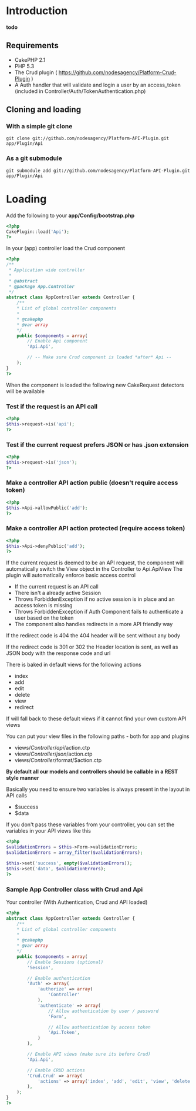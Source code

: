 # Introduction

__todo__

## Requirements

* CakePHP 2.1
* PHP 5.3
* The Crud plugin ( https://github.com/nodesagency/Platform-Crud-Plugin )
* A Auth handler that will validate and login a user by an access_token (included in Controller/Auth/TokenAuthentication.php)

## Cloning and loading

### With a simple git clone

```
git clone git://github.com/nodesagency/Platform-API-Plugin.git app/Plugin/Api
```

### As a git submodule

```
git submodule add git://github.com/nodesagency/Platform-API-Plugin.git app/Plugin/Api
```

# Loading
Add the following to your __app/Config/bootstrap.php__

```php
<?php
CakePlugin::load('Api');
?>
```

In your (app) controller load the Crud component

```php
<?php
/**
 * Application wide controller
 *
 * @abstract
 * @package App.Controller
 */
abstract class AppController extends Controller {
    /**
    * List of global controller components
    *
    * @cakephp
    * @var array
    */
    public $components = array(
        // Enable Api component
        'Api.Api',

        // -- Make sure Crud component is loaded *after* Api --
    );
}
?>
```

When the component is loaded the following new CakeRequest detectors will be available

### Test if the request is an API call

```php
<?php
$this->request->is('api');
?>
```

### Test if the current request prefers JSON or has .json extension

```php
<?php
$this->request->is('json');
?>
```

### Make a controller API action public (doesn't require access token)

```php
<?php
$this->Api->allowPublic('add');
?>
```

### Make a controller API action protected (require access token)

```php
<?php
$this->Api->denyPublic('add');
?>
```

If the current request is deemed to be an API request, the component will automatically switch the View object in the Controller to Api.ApiView
The plugin will automatically enforce basic access control

* If the current request is an API call
* There isn't a already active Session
* Throws ForbiddenException if no active session is in place and an access token is missing
* Throws ForbiddenException if Auth Component fails to authenticate a user based on the token
* The component also handles redirects in a more API friendly way

If the redirect code is 404 the 404 header will be sent without any body

If the redirect code is 301 or 302 the Header location is sent, as well as JSON body with the response code and url

There is baked in default views for the following actions

* index
* add
* edit
* delete
* view
* redirect

If will fall back to these default views if it cannot find your own custom API views

You can put your view files in the following paths - both for app and plugins

* views/$Controller/api/$action.ctp
* views/$Controller/json/$action.ctp
* views/$Controller/$format/$action.ctp

__By default all our models and controllers should be callable in a REST style manner__

Basically you need to ensure two variables is always present in the layout in API calls

* $success
* $data

If you don't pass these variables from your controller, you can set the variables in your API views like this

```php
<?php
$validationErrors = $this->Form->validationErrors;
$validationErrors = array_filter($validationErrors);

$this->set('success', empty($validationErrors));
$this->set('data', $validationErrors);
?>
````

### Sample App Controller class with Crud and Api

Your controller (With Authentication, Crud and API loaded)

```php
<?php
abstract class AppController extends Controller {
    /**
	* List of global controller components
	*
	* @cakephp
	* @var array
	*/
	public $components = array(
		// Enable Sessions (optional)
		'Session',

    	// Enable authentication
		'Auth' => array(
			'authorize' => array(
				'Controller'
			),
			'authenticate' => array(
				// Allow authentication by user / password
				'Form',

				// Allow authentication by access token
				'Api.Token',
			)
		),

		// Enable API views (make sure its before Crud)
		'Api.Api',

		// Enable CRUD actions
		'Crud.Crud' => array(
			'actions' => array('index', 'add', 'edit', 'view', 'delete')
		),
    );
}
?>
```